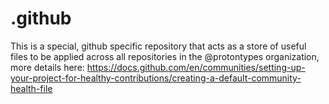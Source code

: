 # .github

This is a special, github specific repository that acts as a store of useful files to be applied across all repositories in the @protontypes organization, more details here: https://docs.github.com/en/communities/setting-up-your-project-for-healthy-contributions/creating-a-default-community-health-file
